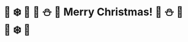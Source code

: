 # :santa: :snowflake: :gift: :christmas_tree: :snowman: :bell: Merry Christmas! :bell: :snowman: :christmas_tree: :gift: :snowflake: :santa:
